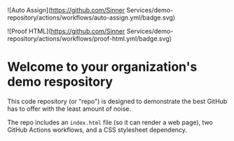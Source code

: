 ![Auto Assign](https://github.com/Sinner Services/demo-repository/actions/workflows/auto-assign.yml/badge.svg)

![Proof HTML](https://github.com/Sinner Services/demo-repository/actions/workflows/proof-html.yml/badge.svg)

# Welcome to your organization's demo respository
This code repository (or "repo") is designed to demonstrate the best GitHub has to offer with the least amount of noise.

The repo includes an `index.html` file (so it can render a web page), two GitHub Actions workflows, and a CSS stylesheet dependency.
